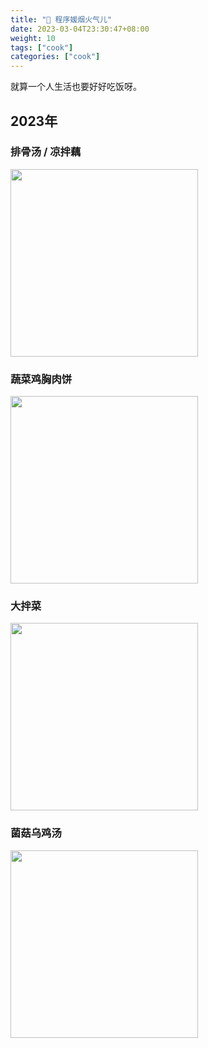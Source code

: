 ```yaml
---
title: "🍳 程序媛烟火气儿"
date: 2023-03-04T23:30:47+08:00
weight: 10
tags: ["cook"]
categories: ["cook"]
---
```


就算一个人生活也要好好吃饭呀。   

<!--more-->

## 2023年

### 排骨汤 / 凉拌藕

<img src="https://oweqian.oss-cn-hangzhou.aliyuncs.com/cook/img_04.jpeg" alt="" width="300" />  

### 蔬菜鸡胸肉饼

<img src="https://oweqian.oss-cn-hangzhou.aliyuncs.com/cook/img_01.jpeg" alt="" width="300" />  

### 大拌菜 

<img src="https://oweqian.oss-cn-hangzhou.aliyuncs.com/cook/img_03.jpeg" alt="" width="300" />  

### 菌菇乌鸡汤

<img src="https://oweqian.oss-cn-hangzhou.aliyuncs.com/cook/img_02.jpeg" alt="" width="300" />  
